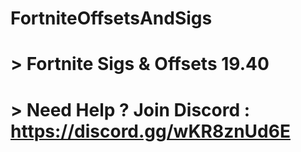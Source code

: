 # FortniteOffsetsAndSigs
# > Fortnite Sigs &amp; Offsets 19.40
# > Need Help ? Join Discord : https://discord.gg/wKR8znUd6E

